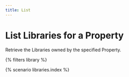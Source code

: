```yaml
---
title: List
---
```


# List Libraries for a Property

Retrieve the Libraries owned by the specified Property.

{% filters library %}

{% scenario libraries.index %}
